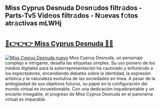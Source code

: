 ## Miss Cyprus Desnuda D𝚎sn𝚞dos filtr𝚊dos - Parts-Tv5 Vid𝚎os filtr𝚊dos - N𝚞evas f𝚘tos atr𝚊ctivas mLWHj

# <h2><a href="http://mb8b1sg.tromn.icu/?c=Miss+Cyprus+Desnuda">🔗👉👉👉 Miss Cyprus Desnuda 🔗🔗</a></h2>

[![Miss Cyprus Desnuda nuevo](https://i.imgur.com/pEAQMta.gif)](http://mb8b1sg.tromn.icu/?c=Miss+Cyprus+Desnuda)
Miss Cyprus Desnuda, un personaje complejo e intrigante, desafía las etiquetas simples. Su uso pionero de los medios digitales para la autorrepresentación ha cautivado y enfurecido a los espectadores, encendiendo debates sobre la identidad, la expresión artística y la naturaleza evolutiva de las sociedades en línea. A pesar de la ambigüedad de sus objetivos futuros, su papel en la configuración del mundo virtual es incuestionable. Con una dedicación inquebrantable y un encanto innegable, el progreso de Miss Cyprus Desnuda en el panorama virtual es imparable.
